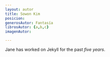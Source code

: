 ```yaml
---
layout: autor
title: Sowon Kim
posicion: 
generosAutor: Fantasía
librosAutor: {a,b,c}
imagenAutor:

---
```

Jane has worked on Jekyll for the past *five years*.